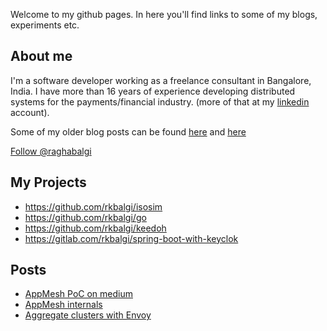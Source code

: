 Welcome to my github pages. In here you'll find links to some of my blogs, experiments etc.

## About me
I'm a software developer working as a freelance consultant in Bangalore, India. I have more than 16 years of experience developing distributed systems for the payments/financial industry. (more of that at my [linkedin](https://in.linkedin.com/pub/raghavendra-balgi/4/ba0/58) account).


Some of my older blog posts can be found [here](http://raghablog.blogspot.com) and [here](https://medium.com/@rkbalgi)

<a href="https://twitter.com/raghabalgi?ref_src=twsrc%5Etfw" class="twitter-follow-button" data-show-count="false">Follow @raghabalgi</a><script async src="https://platform.twitter.com/widgets.js" charset="utf-8"></script>
<script type="text/javascript" src="https://platform.linkedin.com/badges/js/profile.js" async defer></script>

## My Projects
 - https://github.com/rkbalgi/isosim
 - https://github.com/rkbalgi/go
 - https://github.com/rkbalgi/keedoh
 - https://gitlab.com/rkbalgi/spring-boot-with-keyclok

## Posts
 - [AppMesh PoC on medium](https://medium.com/@rkbalgi/my-experiment-with-aws-app-mesh-41600fe3189f)
 - [AppMesh internals](https://medium.com/@rkbalgi/app-mesh-routing-internals-c0344d3527da)
 - [Aggregate clusters with Envoy](./aggregate_clusters.md)
 
 